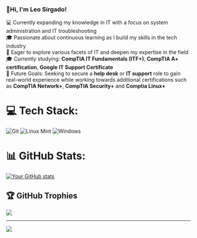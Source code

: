 ### **👋Hi, I'm Leo Sirgado!**

💻 Currently expanding my knowledge in IT with a focus on system administration and IT troubleshooting<br>
🎓 Passionate about continuous learning as I build my skills in the tech industry<br>
🌱 Eager to explore various facets of IT and deepen my expertise in the field<br>
🎓 Currently studying: **CompTIA IT Fundamentals (ITF+)**, **CompTIA A+ certification**, **Google IT Support Certificate**<br>
🚀 Future Goals: Seeking to secure a **help desk** or **IT support** role to gain real-world experience while working towards additional certifications such as **CompTIA Network+**, **CompTIA Security+** and **Comptia Linux+**


# 💻 Tech Stack:
![Git](https://img.shields.io/badge/git-%23F05033.svg?style=for-the-badge&logo=git&logoColor=white) ![Linux Mint](https://img.shields.io/badge/Linux%20Mint-87CF3E?style=for-the-badge&logo=Linux%20Mint&logoColor=white) ![Windows](https://img.shields.io/badge/Windows-0078D6?style=for-the-badge&logo=windows&logoColor=white)
# 📊 GitHub Stats:
[![Your GitHub stats](https://github-readme-stats.vercel.app/api?username=LeoSirgado&count_private=true&show_icons=true&theme=radical&hide_rank=false)](https://github.com/LeoSirgado)


## 🏆 GitHub Trophies
![](https://github-profile-trophy.vercel.app/?username=LeoSirgado&theme=radical&no-frame=false&no-bg=true&margin-w=4)

---
[![](https://visitcount.itsvg.in/api?id=LeoSirgado&icon=0&color=0)](https://visitcount.itsvg.in)

<!-- Proudly created with GPRM ( https://gprm.itsvg.in ) -->


